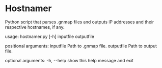 # Hostnamer
Python script that parses .gnmap files and outputs IP addresses and their respective hostnames, if any.

usage: hostnamer.py [-h] inputfile outputfile

positional arguments:
  inputfile   Path to .gnmap file.
  outputfile  Path to output file.

optional arguments:
  -h, --help  show this help message and exit
